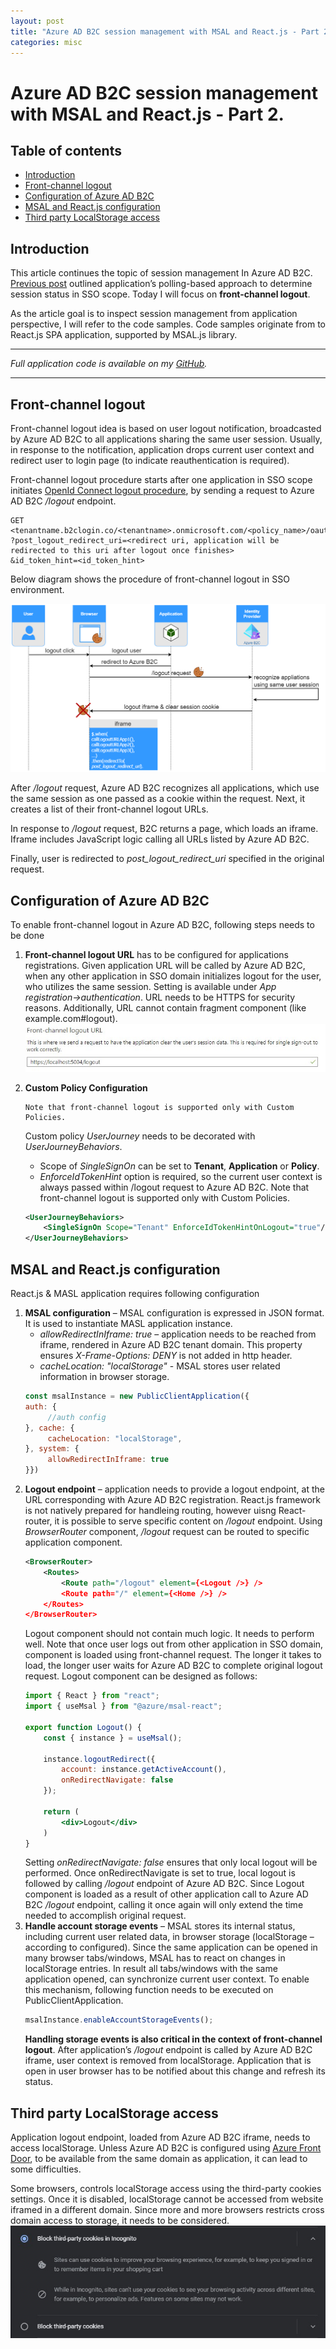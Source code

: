 ```yaml
---
layout: post
title: "Azure AD B2C session management with MSAL and React.js - Part 2."
categories: misc
---
```


# Azure AD B2C session management with MSAL and React.js - Part 2.

## Table of contents
- [Introduction](#introduction)
- [Front-channel logout](#front-channel-logout)
- [Configuration of Azure AD B2C](#configuration-of-azure-ad-b2c)
- [MSAL and React.js configuration](#msal-and-reactjs-configuration)
- [Third party LocalStorage access](#third-party-localstorage-access)


## Introduction
This article continues the topic of session management In Azure AD B2C. [Previous post](https://melmanm.github.io/misc/2023/01/31/article4-azure-ad-b2c-session-management-with-MSAL-and-react-js-part1.html) outlined application’s polling-based approach to determine session status in SSO scope. Today I will focus on **front-channel logout**.  

As the article goal is to inspect session management from application perspective, I will refer to the code samples. Code samples originate from to React.js SPA application, supported by MSAL.js library.

---
*Full application code is available on my [GitHub](https://github.com/melmanm/react-js-azure-b2c-session-management-sample).*  

---

## Front-channel logout
Front-channel logout idea is based on user logout notification, broadcasted by Azure AD B2C to all applications sharing the same user session. Usually, in response to the notification, application drops current user context and redirect user to login page (to indicate reauthentication is required).

Front-channel logout procedure starts after  one application in SSO scope initiates [OpenId Connect logout procedure](https://openid.net/specs/openid-connect-rpinitiated-1_0.html), by sending a request to Azure AD B2C */logout* endpoint.

```
GET <tenantname.b2clogin.co/<tenantname>.onmicrosoft.com/<policy_name>/oauth2/v2.0/logout 
?post_logout_redirect_uri=<redirect uri, application will be redirected to this uri after logout once finishes> 
&id_token_hint=<id_token_hint> 
```
Below diagram shows the procedure of front-channel logout in SSO environment.

![front channel logout](/assets/img/article5/azure-b2c-front-channel-logout.png)

After */logout* request, Azure AD B2C recognizes all applications, which use the same session as one passed as a cookie within the request. Next, it creates a list of their front-channel logout URLs.

In response to */logout* request, B2C returns a page, which loads an iframe. Iframe includes JavaScript logic calling all URLs listed by Azure AD B2C. 

Finally, user is redirected to  *post_logout_redirect_uri* specified in the original request. 

## Configuration of Azure AD B2C 
To enable front-channel logout in Azure AD B2C, following steps needs to be done 

1. **Front-channel logout URL** has to be configured for applications registrations. Given application URL will be called by Azure AD B2C, when any other application in SSO domain initializes logout for the user, who utilizes the same session. Setting is available under *App registration->authentication*. URL needs to be HTTPS for security reasons.  Additionally, URL cannot contain fragment component (like example.com#logout).
![front-channel URL](/assets/img/article5/azure-b2c-front-channel-logout-configuration.jpg)

2. **Custom Policy Configuration**
   ```
   Note that front-channel logout is supported only with Custom Policies.
   ```
   Custom policy *UserJourney* needs to be decorated with *UserJourneyBehaviors*.
   *  Scope of *SingleSignOn* can be set to **Tenant**, **Application** or **Policy**. 
   * *EnforceIdTokenHint* option is required, so the current user context is always passed within /logout request to Azure AD B2C. Note that front-channel logout is supported only with Custom Policies. 
   ```xml
   <UserJourneyBehaviors> 
       <SingleSignOn Scope="Tenant" EnforceIdTokenHintOnLogout="true"/> 
   </UserJourneyBehaviors> 
   ```
## MSAL and React.js configuration
React.js & MASL application requires following configuration 
1. **MSAL configuration** – MSAL configuration is expressed in JSON format. It is used to instantiate MASL application instance.
   * *allowRedirectInIframe: true* – application needs to be reached from iframe, rendered in Azure AD B2C tenant domain. This property ensures *X-Frame-Options: DENY* is not added in http header. 
   * *cacheLocation: "localStorage"* - MSAL stores user related information in browser storage. 
   ```js
   const msalInstance = new PublicClientApplication({  
   auth: {  
        //auth config  
   }, cache: {  
        cacheLocation: "localStorage",   
   }, system: {  
        allowRedirectInIframe: true  
   }})
   ```
2. **Logout endpoint** – application needs to provide a logout endpoint, at the URL corresponding with Azure AD B2C registration. React.js framework is not natively prepared for handleing routing, however uisng React-router, it is possible to serve specific content on */logout* endpoint. Using *BrowserRouter* component, */logout* request can be routed to specific application component.
   ```xml
   <BrowserRouter>
       <Routes>
           <Route path="/logout" element={<Logout />} />
           <Route path="/" element={<Home />} />
       </Routes>
   </BrowserRouter>
   ```
   Logout component should not contain much logic. It needs to perform well. Note that once user logs out from other application in SSO domain, component is loaded using front-channel request. The longer it takes to load, the longer user waits for Azure AD B2C to complete original logout request. Logout component can be designed as follows:
   ```jsx
   import { React } from "react"; 
   import { useMsal } from "@azure/msal-react"; 
    
   export function Logout() { 
       const { instance } = useMsal(); 
    
       instance.logoutRedirect({ 
           account: instance.getActiveAccount(), 
           onRedirectNavigate: false 
       }); 
    
       return ( 
           <div>Logout</div> 
       ) 
   }    
   ```
   Setting *onRedirectNavigate: false* ensures that only local logout will be performed. Once onRedirectNavigate is set to true, local logout is followed by calling */logout* endpoint of Azure AD B2C. Since Logout component is loaded as a result of other application call to Azure AD B2C */logout* endpoint, calling it once again will only extend the time needed to accomplish original request. 
3. **Handle account storage events** – MSAL stores its internal status, including current user related data, in browser storage (localStorage – according to configured). Since the same application can be opened in many browser tabs/windows, MSAL has to react on changes in localStorage entries. In result all tabs/windows with the same application opened, can synchronize current user context. To enable this mechanism, following function needs to be executed on PublicClientApplication.  
   ```js
   msalInstance.enableAccountStorageEvents(); 
   ```
   **Handling storage events is also critical in the context of front-channel logout**. After application’s */logout* endpoint is called by Azure AD B2C iframe, user context is removed from localStorage. Application that is open in user browser has to be notified about this change and refresh its status. 

## Third party LocalStorage access 
Application logout endpoint, loaded from Azure AD B2C iframe, needs to access localStorage. Unless Azure AD B2C is configured using [Azure Front Door](https://learn.microsoft.com/en-us/azure/active-directory-b2c/custom-domain?pivots=b2c-custom-policy), to be available from the same domain as application, it can lead to some difficulties.

Some browsers, controls localStorage access using the third-party cookies settings. Once it is disabled, localStorage cannot be accessed from website iframed in a different domain. Since more and more browsers restricts cross domain access to storage, it needs to be considered.
![3rd party cookie](/assets/img/article5/google-cookies.jpg)
